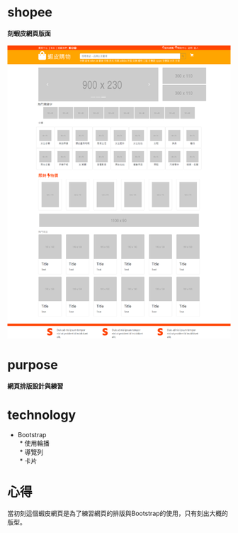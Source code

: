 # shopee
#### 刻蝦皮網頁版面
![foo](https://github.com/PAISHENGWEI/Collection/blob/master/image/shopee.png?raw=true)
# purpose
#### 網頁排版設計與練習

# technology
* Bootstrap  
  * 使用輪播  
  * 導覽列  
  * 卡片  
# 心得  
當初刻這個蝦皮網頁是為了練習網頁的排版與Bootstrap的使用，只有刻出大概的版型。
